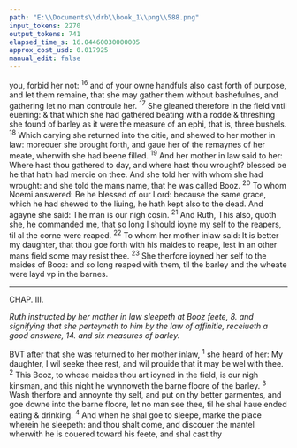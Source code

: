 ```yaml
---
path: "E:\\Documents\\drb\\book_1\\png\\588.png"
input_tokens: 2270
output_tokens: 741
elapsed_time_s: 16.04460030000005
approx_cost_usd: 0.017925
manual_edit: false
---
```

you, forbid her not: <sup>16</sup> and of your owne handfuls also cast forth of purpose, and let them remaine, that she may gather them without bashefulnes, and gathering let no man controule her. <sup>17</sup> She gleaned therefore in the field vntil euening: & that which she had gathered beating with a rodde & threshing she found of barley as it were the measure of an ephi, that is, three bushels. <sup>18</sup> Which carying she returned into the citie, and shewed to her mother in law: moreouer she brought forth, and gaue her of the remaynes of her meate, wherwith she had beene filled. <sup>19</sup> And her mother in law said to her: Where hast thou gathered to day, and where hast thou wrought? blessed be he that hath had mercie on thee. And she told her with whom she had wrought: and she told the mans name, that he was called Booz. <sup>20</sup> To whom Noemi answered: Be he blessed of our Lord: because the same grace, which he had shewed to the liuing, he hath kept also to the dead. And agayne she said: The man is our nigh cosin. <sup>21</sup> And Ruth, This also, quoth she, he commanded me, that so long I should ioyne my self to the reapers, til al the corne were reaped. <sup>22</sup> To whom her mother inlaw said: It is better my daughter, that thou goe forth with his maides to reape, lest in an other mans field some may resist thee. <sup>23</sup> She therfore ioyned her self to the maides of Booz: and so long reaped with them, til the barley and the wheate were layd vp in the barnes.

<hr>

CHAP. III.

*Ruth instructed by her mother in law sleepeth at Booz feete, 8. and signifying that she perteyneth to him by the law of affinitie, receiueth a good answere, 14. and six measures of barley.*

BVT after that she was returned to her mother inlaw, <sup>1</sup> she heard of her: My daughter, I wil seeke thee rest, and wil prouide that it may be wel with thee. <sup>2</sup> This Booz, to whose maides thou art ioyned in the field, is our nigh kinsman, and this night he wynnoweth the barne floore of the barley. <sup>3</sup> Wash therfore and annoynte thy self, and put on thy better garmentes, and goe downe into the barne floore, let no man see thee, til he shal haue ended eating & drinking. <sup>4</sup> And when he shal goe to sleepe, marke the place wherein he sleepeth: and thou shalt come, and discouer the mantel wherwith he is couered toward his feete, and shal cast thy

[^1]: Booz.